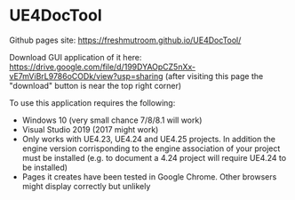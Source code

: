 # UE4DocTool
Github pages site: https://freshmutroom.github.io/UE4DocTool/

Download GUI application of it here: https://drive.google.com/file/d/199DYAOpCZ5nXx-vE7mViBrL9786oCODk/view?usp=sharing (after visiting this page the "download" button is near the top right corner)

To use this application requires the following:
- Windows 10 (very small chance 7/8/8.1 will work)
- Visual Studio 2019 (2017 might work)
- Only works with UE4.23, UE4.24 and UE4.25 projects. In addition the engine version corrisponding to the engine association of your project must be installed (e.g. to document a 4.24 project will require UE4.24 to be installed)
- Pages it creates have been tested in Google Chrome. Other browsers might display correctly but unlikely
